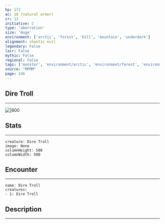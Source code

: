 ```yaml
---
hp: 172
ac: 18 (natural armor)
cr: 13
initiative: 2
type: 'aberration'    
size: 'Huge'
environment: ['arctic', 'forest', 'hill', 'mountain', 'underdark']
alignment: chaotic evil
legendary: False
lair: False
mythic: False
regional: False
tags: ['monster', 'environment/arctic', 'environment/forest', 'environment/hill', 'environment/mountain', 'environment/underdark']
source: "MPMM"
page: 246
---
```


## Dire Troll
---

![|600](D:/Program%20Files/5e.tools/img/bestiary/MPMM/Dire%20Troll.webp)

## Stats
---

```statblock
creature: Dire Troll
image: None
columnHeight: 500
columnWidth: 500
```

## Encounter
---

```encounter-table
name: Dire Troll
creatures:
- 1: Dire Troll
```

## Description
---




